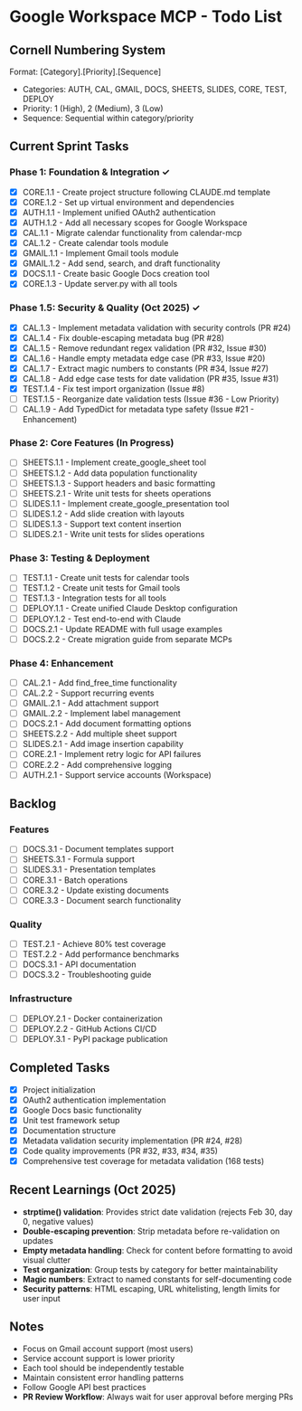 # Google Workspace MCP - Todo List

## Cornell Numbering System
Format: [Category].[Priority].[Sequence]
- Categories: AUTH, CAL, GMAIL, DOCS, SHEETS, SLIDES, CORE, TEST, DEPLOY
- Priority: 1 (High), 2 (Medium), 3 (Low)
- Sequence: Sequential within category/priority

## Current Sprint Tasks

### Phase 1: Foundation & Integration ✓
- [x] CORE.1.1 - Create project structure following CLAUDE.md template
- [x] CORE.1.2 - Set up virtual environment and dependencies
- [x] AUTH.1.1 - Implement unified OAuth2 authentication
- [x] AUTH.1.2 - Add all necessary scopes for Google Workspace
- [x] CAL.1.1 - Migrate calendar functionality from calendar-mcp
- [x] CAL.1.2 - Create calendar tools module
- [x] GMAIL.1.1 - Implement Gmail tools module
- [x] GMAIL.1.2 - Add send, search, and draft functionality
- [x] DOCS.1.1 - Create basic Google Docs creation tool
- [x] CORE.1.3 - Update server.py with all tools

### Phase 1.5: Security & Quality (Oct 2025) ✓
- [x] CAL.1.3 - Implement metadata validation with security controls (PR #24)
- [x] CAL.1.4 - Fix double-escaping metadata bug (PR #28)
- [x] CAL.1.5 - Remove redundant regex validation (PR #32, Issue #30)
- [x] CAL.1.6 - Handle empty metadata edge case (PR #33, Issue #20)
- [x] CAL.1.7 - Extract magic numbers to constants (PR #34, Issue #27)
- [x] CAL.1.8 - Add edge case tests for date validation (PR #35, Issue #31)
- [x] TEST.1.4 - Fix test import organization (Issue #8)
- [ ] TEST.1.5 - Reorganize date validation tests (Issue #36 - Low Priority)
- [ ] CAL.1.9 - Add TypedDict for metadata type safety (Issue #21 - Enhancement)

### Phase 2: Core Features (In Progress)
- [ ] SHEETS.1.1 - Implement create_google_sheet tool
- [ ] SHEETS.1.2 - Add data population functionality
- [ ] SHEETS.1.3 - Support headers and basic formatting
- [ ] SHEETS.2.1 - Write unit tests for sheets operations
- [ ] SLIDES.1.1 - Implement create_google_presentation tool
- [ ] SLIDES.1.2 - Add slide creation with layouts
- [ ] SLIDES.1.3 - Support text content insertion
- [ ] SLIDES.2.1 - Write unit tests for slides operations

### Phase 3: Testing & Deployment
- [ ] TEST.1.1 - Create unit tests for calendar tools
- [ ] TEST.1.2 - Create unit tests for Gmail tools
- [ ] TEST.1.3 - Integration tests for all tools
- [ ] DEPLOY.1.1 - Create unified Claude Desktop configuration
- [ ] DEPLOY.1.2 - Test end-to-end with Claude
- [ ] DOCS.2.1 - Update README with full usage examples
- [ ] DOCS.2.2 - Create migration guide from separate MCPs

### Phase 4: Enhancement
- [ ] CAL.2.1 - Add find_free_time functionality
- [ ] CAL.2.2 - Support recurring events
- [ ] GMAIL.2.1 - Add attachment support
- [ ] GMAIL.2.2 - Implement label management
- [ ] DOCS.2.1 - Add document formatting options
- [ ] SHEETS.2.2 - Add multiple sheet support
- [ ] SLIDES.2.1 - Add image insertion capability
- [ ] CORE.2.1 - Implement retry logic for API failures
- [ ] CORE.2.2 - Add comprehensive logging
- [ ] AUTH.2.1 - Support service accounts (Workspace)

## Backlog

### Features
- [ ] DOCS.3.1 - Document templates support
- [ ] SHEETS.3.1 - Formula support
- [ ] SLIDES.3.1 - Presentation templates
- [ ] CORE.3.1 - Batch operations
- [ ] CORE.3.2 - Update existing documents
- [ ] CORE.3.3 - Document search functionality

### Quality
- [ ] TEST.2.1 - Achieve 80% test coverage
- [ ] TEST.2.2 - Add performance benchmarks
- [ ] DOCS.3.1 - API documentation
- [ ] DOCS.3.2 - Troubleshooting guide

### Infrastructure
- [ ] DEPLOY.2.1 - Docker containerization
- [ ] DEPLOY.2.2 - GitHub Actions CI/CD
- [ ] DEPLOY.3.1 - PyPI package publication

## Completed Tasks
- [x] Project initialization
- [x] OAuth2 authentication implementation
- [x] Google Docs basic functionality
- [x] Unit test framework setup
- [x] Documentation structure
- [x] Metadata validation security implementation (PR #24, #28)
- [x] Code quality improvements (PR #32, #33, #34, #35)
- [x] Comprehensive test coverage for metadata validation (168 tests)

## Recent Learnings (Oct 2025)
- **strptime() validation**: Provides strict date validation (rejects Feb 30, day 0, negative values)
- **Double-escaping prevention**: Strip metadata before re-validation on updates
- **Empty metadata handling**: Check for content before formatting to avoid visual clutter
- **Test organization**: Group tests by category for better maintainability
- **Magic numbers**: Extract to named constants for self-documenting code
- **Security patterns**: HTML escaping, URL whitelisting, length limits for user input

## Notes
- Focus on Gmail account support (most users)
- Service account support is lower priority
- Each tool should be independently testable
- Maintain consistent error handling patterns
- Follow Google API best practices
- **PR Review Workflow**: Always wait for user approval before merging PRs
